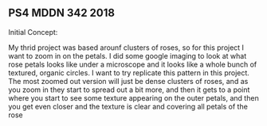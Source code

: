 ## PS4 MDDN 342 2018

Initial Concept:

My thrid project was based arounf clusters of roses, so for this project I want to zoom in on the petals. I did some google imaging to look at what rose petals looks like under a microscope and it looks like a whole bunch of textured, organic circles. I want to try replicate this pattern in this project. The most zoomed out version will just be dense clusters of roses, and as you zoom in they start to spread out a bit more, and then it gets to a point where you start to see some texture appearing on the outer petals, and then you get even closer and the texture is clear and covering all petals of the rose